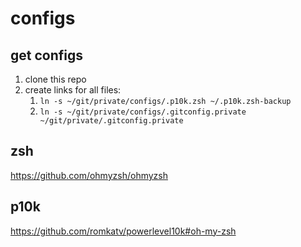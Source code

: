 # configs

## get configs

1. clone this repo
2. create links for all files:
   1. `ln -s ~/git/private/configs/.p10k.zsh ~/.p10k.zsh-backup`
   2. `ln -s ~/git/private/configs/.gitconfig.private ~/git/private/.gitconfig.private`

## zsh

https://github.com/ohmyzsh/ohmyzsh

## p10k

https://github.com/romkatv/powerlevel10k#oh-my-zsh
